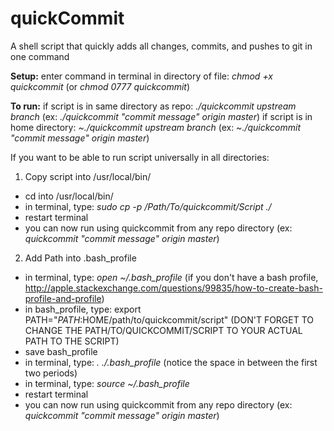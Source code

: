 # quickCommit
A shell script that quickly adds all changes, commits, and pushes to git in one command

**Setup:**
enter command in terminal in directory of file: *chmod +x quickcommit* (or *chmod 0777 quickcommit*)

**To run:**
if script is in same directory as repo: *./quickcommit upstream branch* (ex: *./quickcommit "commit message" origin master*)
if script is in home directory: *~./quickcommit upstream branch* (ex: *~./quickcommit "commit message" origin master*)

If you want to be able to run script universally in all directories:

1) Copy script into /usr/local/bin/ 
  - cd into /usr/local/bin/
  - in terminal, type: *sudo cp -p /Path/To/quickcommit/Script ./*
  - restart terminal
  - you can now run using quickcommit from any repo directory (ex: *quickcommit "commit message" origin master*)
  
2) Add Path into .bash_profile
  - in terminal, type: *open ~/.bash_profile* (if you don't have a bash profile, http://apple.stackexchange.com/questions/99835/how-to-create-bash-profile-and-profile)
  - in bash_profile, type: export PATH="$PATH:$HOME/path/to/quickcommit/script" (DON'T FORGET TO CHANGE THE PATH/TO/QUICKCOMMIT/SCRIPT TO YOUR ACTUAL PATH TO THE SCRIPT)
  - save bash_profile
  - in terminal, type: *. ./.bash_profile* (notice the space in between the first two periods)
  - in terminal, type: *source ~/.bash_profile*
  - restart terminal
  - you can now run using quickcommit from any repo directory (ex: *quickcommit "commit message" origin master*)
  

